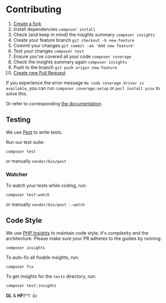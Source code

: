 # Contributing

1. [Create a fork](https://help.github.com/articles/fork-a-repo/)
2. Install dependencies `composer install`
3. Check (and keep in mind) the insights summary `composer insights`
4. Create your feature branch `git checkout -b new-feature`
5. Commit your changes `git commit -am 'Add new feature'`
6. Test your changes `composer test`
7. Ensure you've covered all your code `composer coverage`
8. Check the insights summary again `composer insights`
9. Push to the branch `git push origin new-feature`
10. [Create new Pull Request](https://help.github.com/articles/creating-a-pull-request/)

If you experience the error message `No code coverage driver is available`, you
can run `composer coverage:setup` or `pecl install pcov` to solve this.

Or refer to corresponding [the documentation](https://pestphp.com/docs/coverage).

## Testing

We use [Pest](https://github.com/pestphp/pest) to write tests.

Run our test suite:

```
composer test
```
or manually `vendor/bin/pest`

### Watcher

To watch your tests while coding, run:

```
composer test:watch
```

or manually `vendor/bin/pest --watch`

## Code Style

We use [PHP Insights](https://github.com/nunomaduro/phpinsights) to maintain
code style, it's complexity and the architecture. Please make sure your PR
adheres to the guides by running:

```
composer insights
```

To auto-fix all fixable insights, run:

```
composer fix
```

To get insights for the `tests` directory, run:

```
composer test:insights
```

__GL__ & __HF__!!^1 &nbsp;👍

